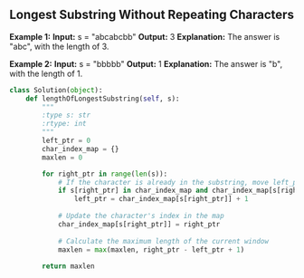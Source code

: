 
## Longest Substring Without Repeating Characters

**Example 1:**
**Input:** s = "abcabcbb"
**Output:** 3
**Explanation:** The answer is "abc", with the length of 3.

**Example 2:**
**Input:** s = "bbbbb"
**Output:** 1
**Explanation:** The answer is "b", with the length of 1.
```python
class Solution(object):
    def lengthOfLongestSubstring(self, s):
        """
        :type s: str
        :rtype: int
        """
        left_ptr = 0
        char_index_map = {}
        maxlen = 0

        for right_ptr in range(len(s)):
            # If the character is already in the substring, move left_ptr
            if s[right_ptr] in char_index_map and char_index_map[s[right_ptr]] >= left_ptr:
                left_ptr = char_index_map[s[right_ptr]] + 1
            
            # Update the character's index in the map
            char_index_map[s[right_ptr]] = right_ptr
            
            # Calculate the maximum length of the current window
            maxlen = max(maxlen, right_ptr - left_ptr + 1)
        
        return maxlen
```